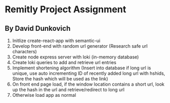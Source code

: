 # Remitly Project Assignment
## By David Dunkovich

1. Initlize create-react-app with semantic-ui
2. Develop front-end with random url generator (Research safe url characters)
3. Create node express server with loki (in-memory database)
4. Create loki queries to add and retrieve url entries
5. Implement shortening algorithm (Insert into database if long url is unique, use auto incrementing ID of recently added long url with hshids, Store the hash which will be used as the link)
6. On front end page load, if the window location contains a short url, look up
the hash in the url and retrieve/redirect to long url
7. Otherwise load app as normal
